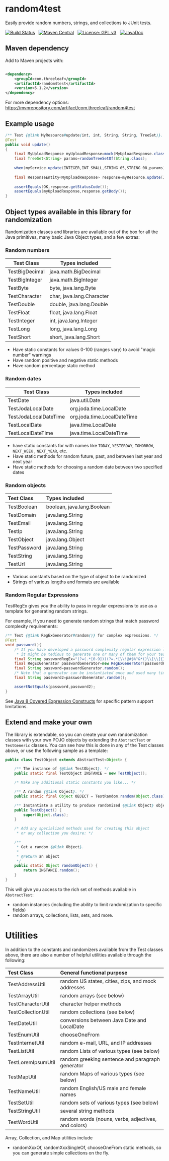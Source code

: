 # random4test

Easily provide random numbers, strings, and collections to JUnit tests.

[![Build Status](https://travis-ci.org/JohnZavyn/random4test.svg)](https://travis-ci.org/JohnZavyn/random4test)
&nbsp;
[![Maven Central](https://maven-badges.herokuapp.com/maven-central/com.threeleaf/random4test/badge.svg)](https://maven-badges.herokuapp.com/maven-central/com.threeleaf/random4test)
&nbsp;
[![License: GPL v3](https://img.shields.io/badge/License-GPLv3-brightgreen.svg)](https://www.gnu.org/licenses/gpl-3.0)
&nbsp;
[![JavaDoc](https://javadoc.io/badge2/com.threeleaf/random4test/javadoc.svg)](https://javadoc.io/doc/com.threeleaf/random4test)

## Maven dependency

Add to Maven projects with:

```xml

<dependency>
    <groupId>com.threeleaf</groupId>
    <artifactId>random4test</artifactId>
    <version>5.1.2</version>
</dependency>
```

For more dependency options: <https://mvnrepository.com/artifact/com.threeleaf/random4test>

## Example usage

[//]: # (@formatter:off)
```java
/** Test {@link MyResource#update(int, int, String, String, TreeSet)}. */
@Test
public void update()
{
    final MyUploadResponse myUploadResponse=mock(MyUploadResponse.class);
    final TreeSet<String> params=randomTreeSetOf(String.class);
    
    when(myService.update(INTEGER,INT_SMALL,STRING_05,STRING_08,params)).thenReturn(myUploadResponse);
    
    final ResponseEntity<MyUploadResponse> response=myResource.update(INTEGER,INT_SMALL,STRING_05,STRING_08,params);
    
    assertEquals(OK,response.getStatusCode());
    assertEquals(myUploadResponse,response.getBody());
}
```
[//]: # (@formatter:on)

## Object types available in this library for randomization

Randomization classes and libraries are available out of the box for all the Java primitives, many
basic Java Object types,
and a few extras:

### Random numbers

| Test Class            | Types included            |
| ---                   | ---                       |
| TestBigDecimal        | java.math.BigDecimal      |
| TestBigInteger        | java.math.BigInteger      |
| TestByte              | byte, java.lang.Byte      |
| TestCharacter         | char, java.lang.Character |
| TestDouble            | double, java.lang.Double  |
| TestFloat             | float, java.lang.Float    |
| TestInteger           | int, java.lang.Integer    |
| TestLong              | long, java.lang.Long      |
| TestShort             | short, java.lang.Short    |

* Have static constants for values 0-100 (ranges vary) to avoid "magic number" warnings
* Have random positive and negative static methods
* Have random percentage static method

### Random dates

| Test Class             | Types included              |
| ---                    | ---                         |
| TestDate               | java.util.Date              |
| TestJodaLocalDate      | org.joda.time.LocalDate     |
| TestJodaLocalDateTime  | org.joda.time.LocalDateTime |
| TestLocalDate          | java.time.LocalDate         |
| TestLocalDateTime      | java.time.LocalDateTime     |

* have static constants for with names like `TODAY`, `YESTERDAY`, `TOMORROW`, `NEXT_WEEK`
  , `NEXT_YEAR`, etc.
* Have static methods for random future, past, and between last year and next year
* Have static methods for choosing a random date between two specified dates

### Random objects

| Test Class   | Types included             |
|:-------------|:---------------------------|
| TestBoolean  | boolean, java.lang.Boolean |
| TestDomain   | java.lang.String           |
| TestEmail    | java.lang.String           |
| TestIp       | java.lang.String           |
| TestObject   | java.lang.Object           |
| TestPassword | java.lang.String           |
| TestString   | java.lang.String           |
| TestUrl      | java.lang.String           |

* Various constants based on the type of object to be randomized
* Strings of various lengths and formats are available

### Random Regular Expressions

TestRegEx gives you the ability to pass in regular expressions to use as a template for
generating random strings.

For example, if you need to generate random strings that match password complexity requirements:

[//]: # (@formatter:off)
```java
/** Test {@link RegExGenerator#random()} for complex expressions. */
@Test
void password(){
    /* If you have developed a password complexity regular expression like the following,
     * it might be tedious to generate one or many of them for your tests. */
    final String passwordRegEx="(?=(.*[0-9]))(?=.*[\\!@#$%^&*()\\[\\]{}\\-_+=~`|:;\"'<>,.\\/?])(?=.*[a-z])(?=(.*[A-Z]))(?=(.*)).{8,}";
    final RegExGenerator passwordGenerator=new RegExGenerator(passwordRegEx);
    final String password=passwordGenerator.random();
    /* Note that a generator can be instantiated once and used many times. */
    final String password2=passwordGenerator.random();

    assertNotEquals(password,password2);
}
```
[//]: # (@formatter:on)

See [Java 8 Covered Expression Constructs](docs/regex.md) for specific pattern support limitations.

## Extend and make your own

The library is extendable, so you can create your own randomization classes
with your own POJO objects by extending the `AbstractTest` or `TestGeneric` classes.
You can see how this is done in any of the Test classes above, or use the
following sample as a template:

```java
public class TestObject extends AbstractTest<Object> {

    /** The instance of {@link TestObject}. */
    public static final TestObject INSTANCE = new TestObject();

    /* Make any additional static constants you like... */

    /** A random {@link Object}. */
    public static final Object OBJECT = TestRandom.random(Object.class);

    /** Instantiate a utility to produce randomized {@link Object} objects. */
    public TestObject() {
        super(Object.class);
    }

    /* Add any specialized methods used for creating this object
     * or any collection you desire: */

    /**
     * Get a random {@link Object}.
     *
     * @return an object
     */
    public static Object randomObject() {
        return INSTANCE.random();
    }
}
```

This will give you access to the rich set of methods available in `AbstractTest`:

* random instances (including the ability to limit randomization to specific fields)
* random arrays, collections, lists, sets, and more.

# Utilities

In addition to the constants and randomizers available from the Test classes above,
there are also a number of helpful utilities available through the following:

| Test Class         | General functional purpose                          |
|:-------------------|:----------------------------------------------------|
| TestAddressUtil    | random US states, cities, zips, and mock addresses  |
| TestArrayUtil      | random arrays (see below)                           |
| TestCharacterUtil  | character helper methods                            |
| TestCollectionUtil | random collections (see below)                      |
| TestDateUtil       | conversions between Java Date and LocalDate         |
| TestEnumUtil       | chooseOneFrom                                       |
| TestInternetUtil   | random e-mail, URL, and IP addresses                |
| TestListUtil       | random Lists of various types (see below)           |
| TestLoremIpsumUtil | random greeking sentence and paragraph generator    |
| TestMapUtil        | random Maps of various types (see below)            |
| TestNameUtil       | random English/US male and female names             |
| TestSetUtil        | random sets of various types (see below)            |
| TestStringUtil     | several string methods                              |
| TestWordUtil       | random words (nouns, verbs, adjectives, and colors) |

Array, Collection, and Map utilities include

* randomXxxOf, randomXxxSingleOf, chooseOneFrom static methods, so you can generate simple
  collections on the fly.
